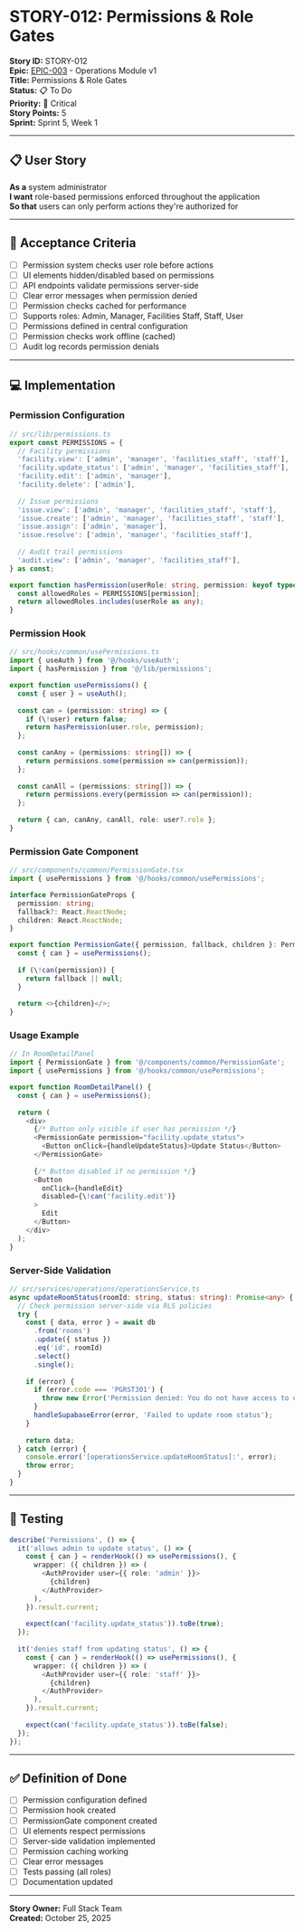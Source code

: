 # STORY-012: Permissions & Role Gates

**Story ID:** STORY-012  
**Epic:** [EPIC-003](../epics/epic-003-ops-module-v1.md) - Operations Module v1  
**Title:** Permissions & Role Gates  
**Status:** 📋 To Do  
**Priority:** 🔴 Critical  
**Story Points:** 5  
**Sprint:** Sprint 5, Week 1

---

## 📋 User Story

**As a** system administrator  
**I want** role-based permissions enforced throughout the application  
**So that** users can only perform actions they're authorized for

---

## 🎯 Acceptance Criteria

- [ ] Permission system checks user role before actions
- [ ] UI elements hidden/disabled based on permissions
- [ ] API endpoints validate permissions server-side
- [ ] Clear error messages when permission denied
- [ ] Permission checks cached for performance
- [ ] Supports roles: Admin, Manager, Facilities Staff, Staff, User
- [ ] Permissions defined in central configuration
- [ ] Permission checks work offline (cached)
- [ ] Audit log records permission denials

---

## 💻 Implementation

### Permission Configuration
```typescript
// src/lib/permissions.ts
export const PERMISSIONS = {
  // Facility permissions
  'facility.view': ['admin', 'manager', 'facilities_staff', 'staff'],
  'facility.update_status': ['admin', 'manager', 'facilities_staff'],
  'facility.edit': ['admin', 'manager'],
  'facility.delete': ['admin'],
  
  // Issue permissions
  'issue.view': ['admin', 'manager', 'facilities_staff', 'staff'],
  'issue.create': ['admin', 'manager', 'facilities_staff', 'staff'],
  'issue.assign': ['admin', 'manager'],
  'issue.resolve': ['admin', 'manager', 'facilities_staff'],
  
  // Audit trail permissions
  'audit.view': ['admin', 'manager', 'facilities_staff'],
} as const;

export function hasPermission(userRole: string, permission: keyof typeof PERMISSIONS): boolean {
  const allowedRoles = PERMISSIONS[permission];
  return allowedRoles.includes(userRole as any);
}
```

### Permission Hook
```typescript
// src/hooks/common/usePermissions.ts
import { useAuth } from '@/hooks/useAuth';
import { hasPermission } from '@/lib/permissions';

export function usePermissions() {
  const { user } = useAuth();
  
  const can = (permission: string) => {
    if (\!user) return false;
    return hasPermission(user.role, permission);
  };
  
  const canAny = (permissions: string[]) => {
    return permissions.some(permission => can(permission));
  };
  
  const canAll = (permissions: string[]) => {
    return permissions.every(permission => can(permission));
  };
  
  return { can, canAny, canAll, role: user?.role };
}
```

### Permission Gate Component
```typescript
// src/components/common/PermissionGate.tsx
import { usePermissions } from '@/hooks/common/usePermissions';

interface PermissionGateProps {
  permission: string;
  fallback?: React.ReactNode;
  children: React.ReactNode;
}

export function PermissionGate({ permission, fallback, children }: PermissionGateProps) {
  const { can } = usePermissions();
  
  if (\!can(permission)) {
    return fallback || null;
  }
  
  return <>{children}</>;
}
```

### Usage Example
```typescript
// In RoomDetailPanel
import { PermissionGate } from '@/components/common/PermissionGate';
import { usePermissions } from '@/hooks/common/usePermissions';

export function RoomDetailPanel() {
  const { can } = usePermissions();
  
  return (
    <div>
      {/* Button only visible if user has permission */}
      <PermissionGate permission="facility.update_status">
        <Button onClick={handleUpdateStatus}>Update Status</Button>
      </PermissionGate>
      
      {/* Button disabled if no permission */}
      <Button 
        onClick={handleEdit}
        disabled={\!can('facility.edit')}
      >
        Edit
      </Button>
    </div>
  );
}
```

### Server-Side Validation
```typescript
// src/services/operations/operationsService.ts
async updateRoomStatus(roomId: string, status: string): Promise<any> {
  // Check permission server-side via RLS policies
  try {
    const { data, error } = await db
      .from('rooms')
      .update({ status })
      .eq('id', roomId)
      .select()
      .single();
    
    if (error) {
      if (error.code === 'PGRST301') {
        throw new Error('Permission denied: You do not have access to update this room');
      }
      handleSupabaseError(error, 'Failed to update room status');
    }
    
    return data;
  } catch (error) {
    console.error('[operationsService.updateRoomStatus]:', error);
    throw error;
  }
}
```

---

## 🧪 Testing

```typescript
describe('Permissions', () => {
  it('allows admin to update status', () => {
    const { can } = renderHook(() => usePermissions(), {
      wrapper: ({ children }) => (
        <AuthProvider user={{ role: 'admin' }}>
          {children}
        </AuthProvider>
      ),
    }).result.current;
    
    expect(can('facility.update_status')).toBe(true);
  });
  
  it('denies staff from updating status', () => {
    const { can } = renderHook(() => usePermissions(), {
      wrapper: ({ children }) => (
        <AuthProvider user={{ role: 'staff' }}>
          {children}
        </AuthProvider>
      ),
    }).result.current;
    
    expect(can('facility.update_status')).toBe(false);
  });
});
```

---

## ✅ Definition of Done

- [ ] Permission configuration defined
- [ ] Permission hook created
- [ ] PermissionGate component created
- [ ] UI elements respect permissions
- [ ] Server-side validation implemented
- [ ] Permission caching working
- [ ] Clear error messages
- [ ] Tests passing (all roles)
- [ ] Documentation updated

---

**Story Owner:** Full Stack Team  
**Created:** October 25, 2025
